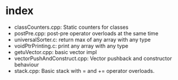 # index #

* classCounters.cpp: Static counters for classes
* postPre.cpp: post-pre operator overloads at the same time
* universalSorter.c: return max of any array with any type
* voidPtrPrinting.c: print any array with any type
* getuVector.cpp: basic vector impl
* vectorPushAndConstruct.cpp: Vector pushback and constructor behaviour
* stack.cpp: Basic stack with = and += operator overloads.
